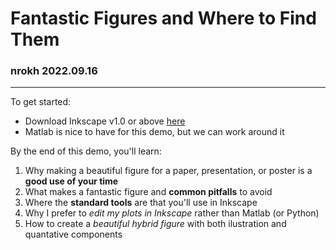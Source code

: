 # Fantastic Figures and Where to Find Them
### nrokh 2022.09.16
---------
To get started:
* Download Inkscape v1.0 or above [here](https://inkscape.org/release/inkscape-1.2.1/)
* Matlab is nice to have for this demo, but we can work around it 

By the end of this demo, you'll learn:
1. Why making a beautiful figure for a paper, presentation, or poster is a **good use of your time**
2. What makes a fantastic figure and **common pitfalls** to avoid
3. Where the **standard tools** are that you'll use in Inkscape
4. Why I prefer to *edit my plots in Inkscape* rather than Matlab (or Python) 
5. How to create a *beautiful hybrid figure* with both ilustration and quantative components
